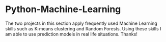 # Python-Machine-Learning
The two projects in this section apply frequently used Machine Learning skills such as K-means clustering and Random Forests.
Using these skills I am able to use prediction models in real life situations.
Thanks!

